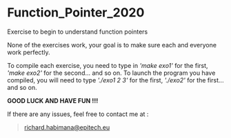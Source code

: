 # Function_Pointer_2020
Exercise to begin to understand function pointers

None of the exercises work, your goal is to make sure each and everyone work perfectly.

To compile each exercise, you need to type in *'make exo1'* for the first, *'make exo2'* for the second... and so on.
To launch the program you have compiled, you will need to type *'./exo1 2 3'* for the first, *'./exo2'* for the first... and so on.

**GOOD LUCK AND HAVE FUN !!!**

If there are any issues, feel free to contact me at :
> richard.habimana@epitech.eu
